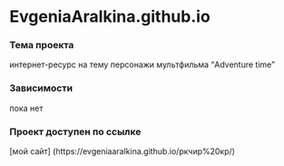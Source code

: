 # EvgeniaAralkina.github.io
<h3>Тема проекта</h3>
интернет-ресурс на тему персонажи мультфильма “Adventure time”
<br>
<h3>Зависимости</h3>
пока нет
<br> 
<h3>Проект доступен по ссылке</h3>
[мой сайт] (https://evgeniaaralkina.github.io/ркчир%20кр/)
